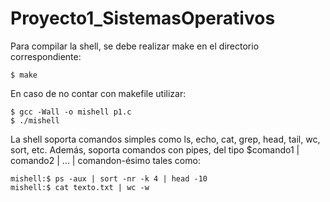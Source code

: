 # Proyecto1_SistemasOperativos

Para compilar la shell, se debe realizar make en el directorio correspondiente:

	$ make

En caso de no contar con makefile utilizar:

	$ gcc -Wall -o mishell p1.c
	$ ./mishell

La shell soporta comandos simples como ls, echo, cat, grep, head, tail, wc, sort, etc.
Además, soporta comandos con pipes, del tipo $comando1 | comando2 | ... | comandon-ésimo tales como:

	mishell:$ ps -aux | sort -nr -k 4 | head -10
	mishell:$ cat texto.txt | wc -w

